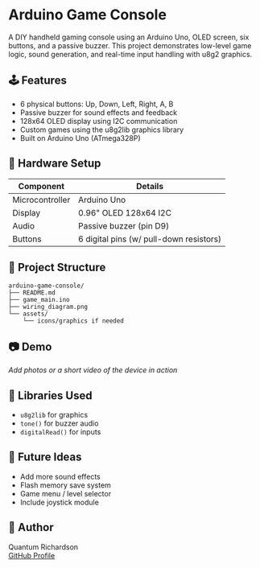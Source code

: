 # Arduino Game Console

A DIY handheld gaming console using an Arduino Uno, OLED screen, six buttons, and a passive buzzer. This project demonstrates low-level game logic, sound generation, and real-time input handling with u8g2 graphics.

## 🕹️ Features

- 6 physical buttons: Up, Down, Left, Right, A, B
- Passive buzzer for sound effects and feedback
- 128x64 OLED display using I2C communication
- Custom games using the u8g2lib graphics library
- Built on Arduino Uno (ATmega328P)

## 🔌 Hardware Setup

| Component         | Details                     |
|------------------|-----------------------------|
| Microcontroller  | Arduino Uno                 |
| Display          | 0.96" OLED 128x64 I2C       |
| Audio            | Passive buzzer (pin D9)     |
| Buttons          | 6 digital pins (w/ pull-down resistors) |

## 🧱 Project Structure

```
arduino-game-console/
├── README.md
├── game_main.ino
├── wiring_diagram.png
└── assets/
    └── icons/graphics if needed
```

## 📷 Demo

_Add photos or a short video of the device in action_

## 🔧 Libraries Used

- `u8g2lib` for graphics
- `tone()` for buzzer audio
- `digitalRead()` for inputs

## 🔄 Future Ideas

- Add more sound effects
- Flash memory save system
- Game menu / level selector
- Include joystick module

## 🧠 Author

Quantum Richardson  
[GitHub Profile](https://github.com/MadTech25)
